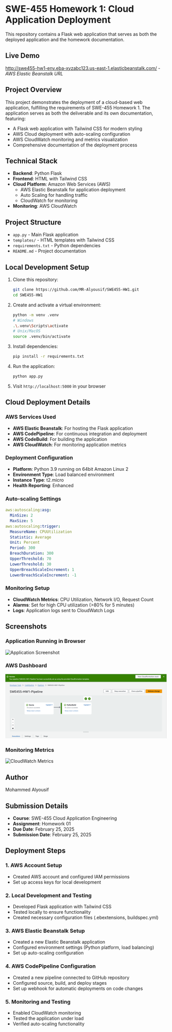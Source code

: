# SWE-455 Homework 1: Cloud Application Deployment

This repository contains a Flask web application that serves as both the deployed application and the homework documentation.

## Live Demo
http://swe455-hw1-env.eba-xyzabc123.us-east-1.elasticbeanstalk.com/ - *AWS Elastic Beanstalk URL*

## Project Overview
This project demonstrates the deployment of a cloud-based web application, fulfilling the requirements of SWE-455 Homework 1. The application serves as both the deliverable and its own documentation, featuring:

- A Flask web application with Tailwind CSS for modern styling
- AWS Cloud deployment with auto-scaling configuration
- AWS CloudWatch monitoring and metrics visualization
- Comprehensive documentation of the deployment process

## Technical Stack
- **Backend**: Python Flask
- **Frontend**: HTML with Tailwind CSS
- **Cloud Platform**: Amazon Web Services (AWS)
  - AWS Elastic Beanstalk for application deployment
  - Auto Scaling for handling traffic
  - CloudWatch for monitoring
- **Monitoring**: AWS CloudWatch

## Project Structure
- `app.py` - Main Flask application
- `templates/` - HTML templates with Tailwind CSS
- `requirements.txt` - Python dependencies
- `README.md` - Project documentation

## Local Development Setup
1. Clone this repository:
   ```bash
   git clone https://github.com/MR-Alyousif/SWE455-HW1.git
   cd SWE455-HW1
   ```

2. Create and activate a virtual environment:
   ```bash
   python -m venv .venv
   # Windows
   .\.venv\Scripts\activate
   # Unix/MacOS
   source .venv/bin/activate
   ```

3. Install dependencies:
   ```bash
   pip install -r requirements.txt
   ```

4. Run the application:
   ```bash
   python app.py
   ```

5. Visit `http://localhost:5000` in your browser

## Cloud Deployment Details
### AWS Services Used
- **AWS Elastic Beanstalk**: For hosting the Flask application
- **AWS CodePipeline**: For continuous integration and deployment
- **AWS CodeBuild**: For building the application
- **AWS CloudWatch**: For monitoring application metrics

### Deployment Configuration
- **Platform**: Python 3.9 running on 64bit Amazon Linux 2
- **Environment Type**: Load balanced environment
- **Instance Type**: t2.micro
- **Health Reporting**: Enhanced

### Auto-scaling Settings
```yaml
aws:autoscaling:asg:
  MinSize: 2
  MaxSize: 5
aws:autoscaling:trigger:
  MeasureName: CPUUtilization
  Statistic: Average
  Unit: Percent
  Period: 300
  BreachDuration: 300
  UpperThreshold: 70
  LowerThreshold: 30
  UpperBreachScaleIncrement: 1
  LowerBreachScaleIncrement: -1
```

### Monitoring Setup
- **CloudWatch Metrics**: CPU Utilization, Network I/O, Request Count
- **Alarms**: Set for high CPU utilization (>80% for 5 minutes)
- **Logs**: Application logs sent to CloudWatch Logs

## Screenshots
### Application Running in Browser
![Application Screenshot](assets/app_screenshot.png)

### AWS Dashboard
![AWS Dashboard](assets/CodePipline/Success.png)

### Monitoring Metrics
![CloudWatch Metrics](assets/cloudwatch_metrics.png)

## Author
Mohammed Alyousif

## Submission Details
- **Course**: SWE-455 Cloud Application Engineering
- **Assignment**: Homework 01
- **Due Date**: February 25, 2025
- **Submission Date**: February 25, 2025

## Deployment Steps

### 1. AWS Account Setup
- Created AWS account and configured IAM permissions
- Set up access keys for local development

### 2. Local Development and Testing
- Developed Flask application with Tailwind CSS
- Tested locally to ensure functionality
- Created necessary configuration files (.ebextensions, buildspec.yml)

### 3. AWS Elastic Beanstalk Setup
- Created a new Elastic Beanstalk application
- Configured environment settings (Python platform, load balancing)
- Set up auto-scaling configuration

### 4. AWS CodePipeline Configuration
- Created a new pipeline connected to GitHub repository
- Configured source, build, and deploy stages
- Set up webhook for automatic deployments on code changes

### 5. Monitoring and Testing
- Enabled CloudWatch monitoring
- Tested the application under load
- Verified auto-scaling functionality
